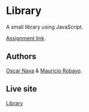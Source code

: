 # Library

A small library using JavaScript.

[Assignment link](https://www.theodinproject.com/courses/javascript/lessons/library).

## Authors

[Oscar Nava](https://github.com/oscarnava) & [Mauricio Robayo](https://github.com/MauricioRobayo).

## Live site
[Library](https://mauriciorobayo.github.io/library/)
